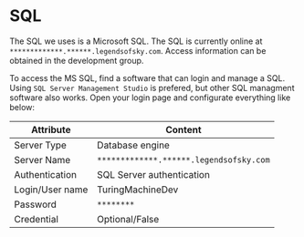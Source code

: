 # SQL
The SQL we uses is a Microsoft SQL. The SQL is currently online at `*************.******.legendsofsky.com`. Access information can be obtained in the development group.

To access the MS SQL, find a software that can login and manage a SQL. Using `SQL Server Management Studio` is prefered, but other SQL managment software also works. Open your login page and configurate everything like below:

Attribute       | Content
----------------|--------------------
Server Type     | Database engine
Server Name     | `*************.******.legendsofsky.com`
Authentication  | SQL Server authentication
Login/User name | TuringMachineDev
Password        | `********`
Credential      | Optional/False